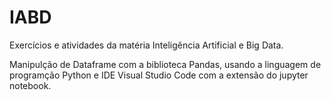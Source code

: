 # IABD
Exercícios e atividades da  matéria Inteligência Artificial e Big Data.

Manipulção de Dataframe com a biblioteca Pandas, usando a linguagem de programção Python e IDE Visual Studio Code com a extensão do jupyter notebook.
